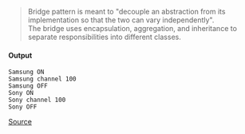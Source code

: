 > Bridge pattern is meant to "decouple an abstraction from its implementation so that the two can vary independently".  
> The bridge uses encapsulation, aggregation, and inheritance to separate responsibilities into different classes. 

#### Output
```
Samsung ON
Samsung channel 100
Samsung OFF
Sony ON
Sony channel 100
Sony OFF
```

[Source](https://www.programcreek.com/2011/10/java-design-pattern-bridge/)
